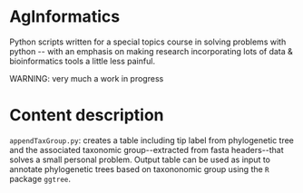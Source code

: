 # AgInformatics
Python scripts written for a special topics course in solving problems with python -- with an emphasis on making research incorporating lots of data & bioinformatics tools a little less painful. 

WARNING: very much a work in progress

# Content description
`appendTaxGroup.py`: creates a table including tip label from phylogenetic tree and the associated taxonomic group--extracted from fasta headers--that solves a small personal problem.  Output table can be used as input to annotate phylogenetic trees based on taxononomic group using the `R` package `ggtree`.
